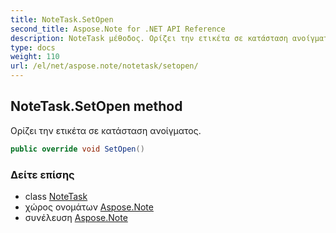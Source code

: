 ```yaml
---
title: NoteTask.SetOpen
second_title: Aspose.Note for .NET API Reference
description: NoteTask μέθοδος. Ορίζει την ετικέτα σε κατάσταση ανοίγματος.
type: docs
weight: 110
url: /el/net/aspose.note/notetask/setopen/
---
```

## NoteTask.SetOpen method

Ορίζει την ετικέτα σε κατάσταση ανοίγματος.

```csharp
public override void SetOpen()
```

### Δείτε επίσης

* class [NoteTask](../)
* χώρος ονομάτων [Aspose.Note](../../notetask/)
* συνέλευση [Aspose.Note](../../../)


